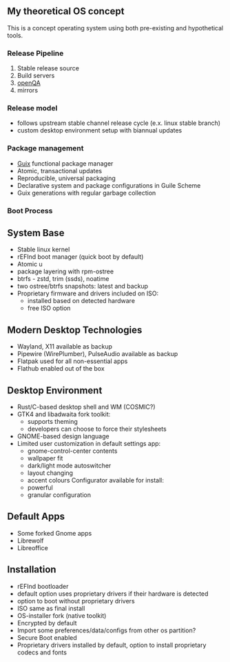 ## My theoretical OS concept
This is a concept operating system using both pre-existing and hypothetical tools.

### Release Pipeline
1. Stable release source
2. Build servers
3. [openQA](https://open.qa)
4. mirrors

### Release model
* follows upstream stable channel release cycle (e.x. linux stable branch)
* custom desktop environment setup with biannual updates

### Package management
* [Guix](https://guix.gnu.org) functional package manager
* Atomic, transactional updates
* Reproducible, universal packaging
* Declarative system and package configurations in Guile Scheme
* Guix generations with regular garbage collection

### Boot Process















## System Base
* Stable linux kernel
* rEFInd boot manager (quick boot by default)
* Atomic u
* package layering with rpm-ostree
* btrfs - zstd, trim (ssds), noatime
* two ostree/btrfs snapshots: latest and backup
* Proprietary firmware and drivers included on ISO:
  - installed based on detected hardware
  - free ISO option

## Modern Desktop Technologies
* Wayland, X11 available as backup
* Pipewire (WirePlumber), PulseAudio available as backup
* Flatpak used for all non-essential apps
* Flathub enabled out of the box

## Desktop Environment
* Rust/C-based desktop shell and WM (COSMIC?)
* GTK4 and libadwaita fork toolkit:
  - supports theming
  - developers can choose to force their stylesheets
* GNOME-based design language
* Limited user customization in default settings app:
  - gnome-control-center contents
  - wallpaper fit
  - dark/light mode autoswitcher
  - layout changing
  - accent colours
  Configurator available for install:
  - powerful
  - granular configuration

## Default Apps
* Some forked Gnome apps
* Librewolf
* Libreoffice

## Installation
* rEFInd bootloader
* default option uses proprietary drivers if their hardware is detected
* option to boot without proprietary drivers
* ISO same as final install
* OS-installer fork (native toolkit)
* Encrypted by default
* Import some preferences/data/configs from other os partition?
* Secure Boot enabled
* Proprietary drivers installed by default, option to install proprietary codecs and fonts
